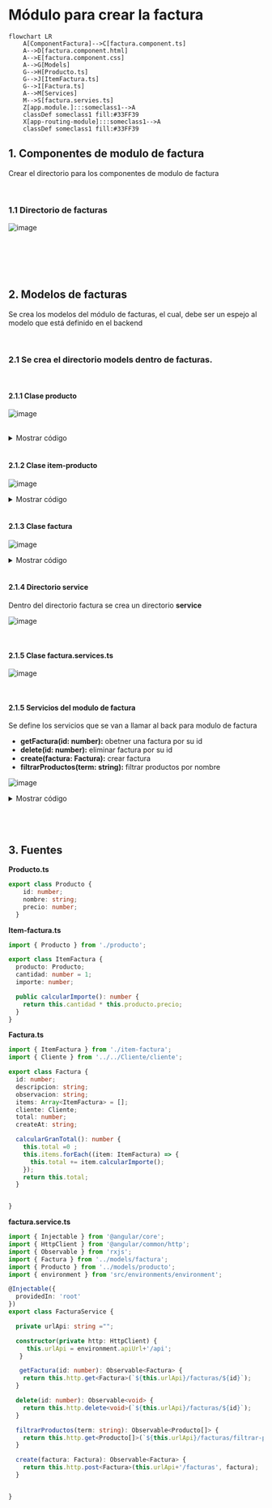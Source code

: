 # Módulo para crear la factura

```mermaid
flowchart LR
    A[ComponentFactura]-->C[factura.component.ts]
    A-->D[factura.component.html]
    A-->E[factura.component.css]
    A-->G[Models]
    G-->H[Producto.ts]
    G-->J[ItemFactura.ts]
    G-->I[Factura.ts]
    A-->M[Services]
    M-->S[factura.servies.ts]
    Z[app.module.]:::someclass1-->A
    classDef someclass1 fill:#33FF39
    X[app-routing-module]:::someclass1-->A
    classDef someclass1 fill:#33FF39 

```

## 1. Componentes de modulo de factura

Crear el directorio para los componentes de modulo de factura

<br>

### 1.1 Directorio de facturas

![image](https://user-images.githubusercontent.com/31961588/168698817-655be536-dc8e-45f0-8e7b-d337a5886505.png)

<br>
<br>
<br>
<br>

## 2. Modelos de facturas


Se crea los modelos del módulo de facturas, el cual, debe ser un espejo al modelo que está definido en el backend

<br>

### 2.1 Se crea el directorio models dentro de facturas. 

<br>

#### 2.1.1 Clase producto

![image](https://user-images.githubusercontent.com/31961588/168699078-b91944a5-4f73-4170-b2e6-b890d4a631ea.png)

<br>

<details><summary>Mostrar código</summary>
<p>

```TypeScript
export class Producto {
    id: number;
    nombre: string;
    precio: number;
  }
```

</p>
</details>

<br>

#### 2.1.2 Clase item-producto

![image](https://user-images.githubusercontent.com/31961588/168699435-9315a172-c61d-4077-80ec-92319fa80e86.png)

<details><summary>Mostrar código</summary>
<p>

```TypeScript
import { Producto } from './producto';

export class ItemFactura {
  producto: Producto;
  cantidad: number = 1;
  importe: number;

  public calcularImporte(): number {
    return this.cantidad * this.producto.precio;
  }
}
```
</p>
</details>


<br>

#### 2.1.3  Clase factura

![image](https://user-images.githubusercontent.com/31961588/168699564-00e4af0e-838b-4b48-b821-0c35dcc4f448.png)

<details><summary>Mostrar código</summary>
<p>


```TypeScript
import { ItemFactura } from './item-factura';
import { Cliente } from '../../Cliente/cliente';

export class Factura {
  id: number;
  descripcion: string;
  observacion: string;
  items: Array<ItemFactura> = [];
  cliente: Cliente;
  total: number;
  createAt: string;

  calcularGranTotal(): number {
    this.total =0 ;
    this.items.forEach((item: ItemFactura) => {
      this.total += item.calcularImporte();
    });
    return this.total;
  }


}
```
</p>
</details>

<br>

#### 2.1.4  Directorio service

Dentro del directorio factura se crea un directorio **service**

![image](https://user-images.githubusercontent.com/31961588/168700317-5684997a-6487-4364-99fc-3436ea9004ff.png)

<br>

#### 2.1.5  Clase factura.services.ts

![image](https://user-images.githubusercontent.com/31961588/168706744-52e67ee1-8acc-40c7-8d37-568b75dddec6.png)




<br>

#### 2.1.5 Servicios del modulo de factura

Se define los servicios que se van a llamar al back para modulo de factura

- **getFactura(id: number):** obetner una factura por su id
- **delete(id: number):** eliminar factura por su id
- **create(factura: Factura):** crear factura
- **filtrarProductos(term: string):** filtrar productos por nombre

![image](https://user-images.githubusercontent.com/31961588/168706822-b50f347d-d6f6-4088-9437-a976ff8b2d72.png)

<details><summary>Mostrar código</summary>
<p>


```TypeScript
import { Injectable } from '@angular/core';
import { HttpClient } from '@angular/common/http';
import { Observable } from 'rxjs';
import { Factura } from '../models/factura';
import { Producto } from '../models/producto';
import { environment } from 'src/environments/environment';

@Injectable({
  providedIn: 'root'
})
export class FacturaService {

  private urlApi: string ="";

  constructor(private http: HttpClient) {
     this.urlApi = environment.apiUrl+'/api';
   }

   getFactura(id: number): Observable<Factura> {
    return this.http.get<Factura>(`${this.urlApi}/facturas/${id}`);
  }

  delete(id: number): Observable<void> {
    return this.http.delete<void>(`${this.urlApi}/facturas/${id}`);
  }

  filtrarProductos(term: string): Observable<Producto[]> {
    return this.http.get<Producto[]>(`${this.urlApi}/facturas/filtrar-productos/${term}`);
  }

  create(factura: Factura): Observable<Factura> {
    return this.http.post<Factura>(this.urlApi+'/facturas', factura);
  }


}
```
</p>
</details>

<br>
<br>
<br>

## 3. Fuentes

**Producto.ts**

```TypeScript
export class Producto {
    id: number;
    nombre: string;
    precio: number;
  }
```

**Item-factura.ts**

```TypeScript
import { Producto } from './producto';

export class ItemFactura {
  producto: Producto;
  cantidad: number = 1;
  importe: number;

  public calcularImporte(): number {
    return this.cantidad * this.producto.precio;
  }
}
```

**Factura.ts**

```TypeScript
import { ItemFactura } from './item-factura';
import { Cliente } from '../../Cliente/cliente';

export class Factura {
  id: number;
  descripcion: string;
  observacion: string;
  items: Array<ItemFactura> = [];
  cliente: Cliente;
  total: number;
  createAt: string;

  calcularGranTotal(): number {
    this.total =0 ;
    this.items.forEach((item: ItemFactura) => {
      this.total += item.calcularImporte();
    });
    return this.total;
  }


}
```

**factura.service.ts**

```TypeScript
import { Injectable } from '@angular/core';
import { HttpClient } from '@angular/common/http';
import { Observable } from 'rxjs';
import { Factura } from '../models/factura';
import { Producto } from '../models/producto';
import { environment } from 'src/environments/environment';

@Injectable({
  providedIn: 'root'
})
export class FacturaService {

  private urlApi: string ="";

  constructor(private http: HttpClient) {
     this.urlApi = environment.apiUrl+'/api';
   }

   getFactura(id: number): Observable<Factura> {
    return this.http.get<Factura>(`${this.urlApi}/facturas/${id}`);
  }

  delete(id: number): Observable<void> {
    return this.http.delete<void>(`${this.urlApi}/facturas/${id}`);
  }

  filtrarProductos(term: string): Observable<Producto[]> {
    return this.http.get<Producto[]>(`${this.urlApi}/facturas/filtrar-productos/${term}`);
  }

  create(factura: Factura): Observable<Factura> {
    return this.http.post<Factura>(this.urlApi+'/facturas', factura);
  }


}
```


